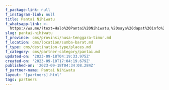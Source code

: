 ```yaml
---
f_package-link: null
f_instagram-link: null
title: Pantai Nihiwatu
f_whatsapp-link: >-
  https://wa.me/?text=Halo%20Pantai%20Nihiwatu,%20saya%20dapat%20info%20dari%20@loocale.id%20dan%20punya%20pertanyaan
slug: pantai-nihiwatu
f_province: cms/provinsi/nusa-tenggara-timur.md
f_location: cms/location/sumba-barat.md
f_type: cms/destination-type/places.md
f_category: cms/partner-category/pantai.md
updated-on: '2023-09-18T04:19:33.975Z'
created-on: '2023-09-10T17:04:19.679Z'
published-on: '2023-09-18T04:34:08.284Z'
f_partner-name: Pantai Nihiwatu
layout: '[partners].html'
tags: partners
---
```



